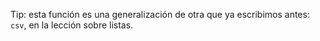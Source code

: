 Tip: esta función es una generalización de otra que ya escribimos antes: `csv`, en la lección sobre listas. 